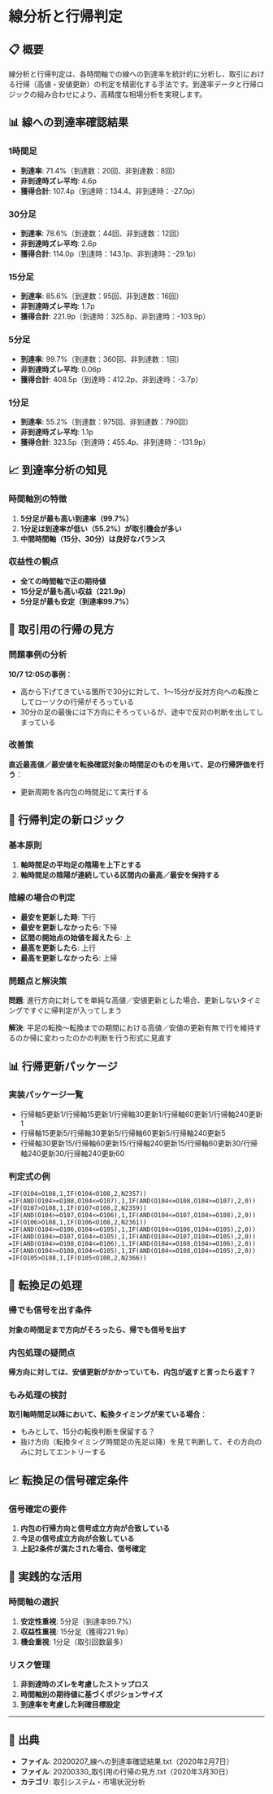 # 線分析と行帰判定

## 📋 概要

線分析と行帰判定は、各時間軸での線への到達率を統計的に分析し、取引における行帰（高値・安値更新）の判定を精密化する手法です。到達率データと行帰ロジックの組み合わせにより、高精度な相場分析を実現します。

## 📊 線への到達率確認結果

### 1時間足
- **到達率**: 71.4%（到達数：20回、非到達数：8回）
- **非到達時ズレ平均**: 4.6p
- **獲得合計**: 107.4p（到達時：134.4、非到達時：-27.0p）

### 30分足
- **到達率**: 78.6%（到達数：44回、非到達数：12回）
- **非到達時ズレ平均**: 2.6p
- **獲得合計**: 114.0p（到達時：143.1p、非到達時：-29.1p）

### 15分足
- **到達率**: 85.6%（到達数：95回、非到達数：16回）
- **非到達時ズレ平均**: 1.7p
- **獲得合計**: 221.9p（到達時：325.8p、非到達時：-103.9p）

### 5分足
- **到達率**: 99.7%（到達数：360回、非到達数：1回）
- **非到達時ズレ平均**: 0.06p
- **獲得合計**: 408.5p（到達時：412.2p、非到達時：-3.7p）

### 1分足
- **到達率**: 55.2%（到達数：975回、非到達数：790回）
- **非到達時ズレ平均**: 1.1p
- **獲得合計**: 323.5p（到達時：455.4p、非到達時：-131.9p）

## 📈 到達率分析の知見

### 時間軸別の特徴
1. **5分足が最も高い到達率（99.7%）**
2. **1分足は到達率が低い（55.2%）が取引機会が多い**
3. **中間時間軸（15分、30分）は良好なバランス**

### 収益性の観点
- **全ての時間軸で正の期待値**
- **15分足が最も高い収益（221.9p）**
- **5分足が最も安定（到達率99.7%）**

## 🔄 取引用の行帰の見方

### 問題事例の分析
**10/7 12:05の事例**：
- 高から下げてきている箇所で30分に対して、1〜15分が反対方向への転換としてローソクの行帰がそろっている
- 30分の足の最後には下方向にそろっているが、途中で反対の判断を出してしまっている

### 改善策
**直近最高値／最安値を転換確認対象の時間足のものを用いて、足の行帰評価を行う**：
- 更新周期を各内包の時間足にて実行する

## 🎯 行帰判定の新ロジック

### 基本原則
1. **軸時間足の平均足の陰陽を上下とする**
2. **軸時間足の陰陽が連続している区間内の最高／最安を保持する**

### 陰線の場合の判定
- **最安を更新した時**: 下行
- **最安を更新しなかったら**: 下帰
- **区間の開始点の始値を超えたら**: 上
- **最高を更新したら**: 上行
- **最高を更新しなかったら**: 上帰

### 問題点と解決策
**問題**: 進行方向に対してを単純な高値／安値更新とした場合、更新しないタイミングですぐに帰判定が入ってしまう

**解決**: 平足の転換〜転換までの期間における高値／安値の更新有無で行を維持するのか帰に変わったのかの判断を行う形式に見直す

## 📊 行帰更新パッケージ

### 実装パッケージ一覧
- 行帰軸5更新1/行帰軸15更新1/行帰軸30更新1/行帰軸60更新1/行帰軸240更新1
- 行帰軸15更新5/行帰軸30更新5/行帰軸60更新5/行帰軸240更新5
- 行帰軸30更新15/行帰軸60更新15/行帰軸240更新15/行帰軸60更新30/行帰軸240更新30/行帰軸240更新60

### 判定式の例
```
=IF(O104>O108,1,IF(O104<O108,2,N2357))
=IF(AND(O104>=O108,O104<=O107),1,IF(AND(O104<=O108,O104>=O107),2,0))
=IF(O107>O108,1,IF(O107<O108,2,N2359))
=IF(AND(O104>=O107,O104<=O106),1,IF(AND(O104<=O107,O104>=O108),2,0))
=IF(O106>O108,1,IF(O106<O108,2,N2361))
=IF(AND(O104>=O106,O104<=O105),1,IF(AND(O104<=O106,O104>=O105),2,0))
=IF(AND(O104>=O107,O104<=O105),1,IF(AND(O104<=O107,O104>=O105),2,0))
=IF(AND(O104>=O108,O104<=O106),1,IF(AND(O104<=O108,O104>=O106),2,0))
=IF(AND(O104>=O108,O104<=O105),1,IF(AND(O104<=O108,O104>=O105),2,0))
=IF(O105>O108,1,IF(O105<O108,2,N2366))
```

## 🔧 転換足の処理

### 帰でも信号を出す条件
**対象の時間足まで方向がそろったら、帰でも信号を出す**

### 内包処理の疑問点
**帰方向に対しては、安値更新がかかっていても、内包が返すと言ったら返す？**

### もみ処理の検討
**取引軸時間足以降において、転換タイミングが来ている場合**：
- もみとして、15分の転換判断を保留する？
- 抜け方向（転換タイミング時間足の先足以降）を見て判断して、その方向のみに対してエントリーする

## 📈 転換足の信号確定条件

### 信号確定の要件
1. **内包の行帰方向と信号成立方向が合致している**
2. **今足の信号成立方向が合致している**
3. **上記2条件が満たされた場合、信号確定**

## 🎯 実践的な活用

### 時間軸の選択
1. **安定性重視**: 5分足（到達率99.7%）
2. **収益性重視**: 15分足（獲得221.9p）
3. **機会重視**: 1分足（取引回数最多）

### リスク管理
1. **非到達時のズレを考慮したストップロス**
2. **時間軸別の期待値に基づくポジションサイズ**
3. **到達率を考慮した利確目標設定**

---

## 📅 出典
- **ファイル**: 20200207_線への到達率確認結果.txt（2020年2月7日）
- **ファイル**: 20200330_取引用の行帰の見方.txt（2020年3月30日）
- **カテゴリ**: 取引システム・市場状況分析